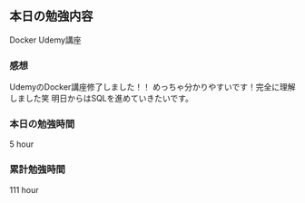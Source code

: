 ## 本日の勉強内容

Docker Udemy講座

### 感想

UdemyのDocker講座修了しました！！
めっちゃ分かりやすいです！完全に理解しました笑
明日からはSQLを進めていきたいです。

### 本日の勉強時間

5 hour

### 累計勉強時間

111 hour
